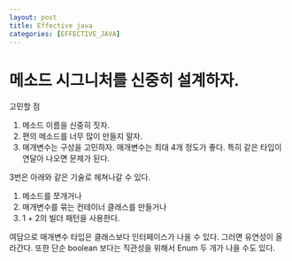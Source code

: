 ```yaml
---
layout: post
title: Effective java
categories: [EFFECTIVE_JAVA]
---
```


# 메소드 시그니처를 신중히 설계하자.

고민할 점

1. 메소드 이름을 신중히 짓자.
2. 편의 메소드를 너무 많이 만들지 말자.
3. 매개변수는 구성을 고민하자. 매개변수는 최대 4개 정도가 좋다. 특히 같은 타입이 연달아 나오면 문제가 된다.

3번은 아래와 같은 기술로 헤쳐나갈 수 있다.
1. 메소드를 쪼개거나
2. 매개변수를 묶는 컨테이너 클래스를 만들거나 
3. 1 + 2의 빌더 패턴을 사용한다.

여담으로 매개변수 타입은 클래스보다 인터페이스가 나을 수 있다. 그러면 유연성이 올라간다. 또한 단순 boolean 보다는 직관성을 위해서 Enum 두 개가 나을 수도 있다.